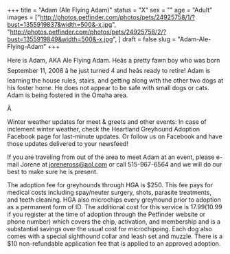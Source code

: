 +++
title = "Adam (Ale Flying Adam)"
status = "X"
sex = ""
age = "Adult"
images = ["http://photos.petfinder.com/photos/pets/24925758/1/?bust=1355919837&width=500&-x.jpg",
"http://photos.petfinder.com/photos/pets/24925758/2/?bust=1355919849&width=500&-x.jpg",
]
draft = false
slug = "Adam-Ale-Flying-Adam"
+++




 

Here is Adam, AKA Ale Flying Adam. Heâs a pretty fawn boy who was born September 11, 2008 â he just turned 4 and heâs ready to retire! Adam is learning the house rules, stairs, and getting along with the other two dogs at his foster home. He does not appear to be safe with small dogs or cats. Adam is being fostered in the Omaha area.


Â 


Winter weather updates for meet & greets and other events: In case of inclement winter weather, check the Heartland Greyhound Adoption Facebook page for last-minute updates. Or follow us on Facebook and have those updates delivered to your newsfeed!


If you are traveling from out of the area to meet Adam at an event, please e-mail Jorene at joreneross@aol.com or call 515-967-6564 and we will do our best to make sure he is present.

The adoption fee for greyhounds through HGA is $250. This fee pays for medical costs including spay/neuter surgery, shots, parasite treatments, and teeth cleaning. HGA also microchips every greyhound prior to adoption as a permanent form of ID. The additional cost for this service is $17.99 ($10.99 if you register at the time of adoption through the Petfinder website or phone number) which covers the chip, activation, and membership and is a substantial savings over the usual cost for microchipping. Each dog also comes with a special sighthound collar and leash set and muzzle. There is a $10 non-refundable application fee that is applied to an approved adoption.


